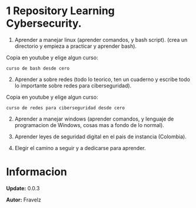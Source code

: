 # 1 Repository Learning Cybersecurity.

1. Aprender a manejar linux (aprender comandos, y bash script).
(crea un directorio y empieza a practicar y aprender bash).

Copia en youtube y elige algun curso:
``` 
curso de bash desde cero
```

2. Aprender a sobre redes (todo lo teorico, ten un cuaderno
y escribe todo lo importante sobre redes para ciberseguridad).

Copia en youtube y elige algun curso:
``` 
curso de redes para ciberseguridad desde cero
```

2. Aprender a manejar windows (aprender comandos, y lenguaje de programacion de Windows, cosas mas a fondo de lo normal).

4. Aprender leyes de seguridad digital en el pais de instancia (Colombia).

5. Elegir el camino a seguir y a dedicarse para aprender.

# Informacion

**Update:** 0.0.3

**Autor:** Fravelz

